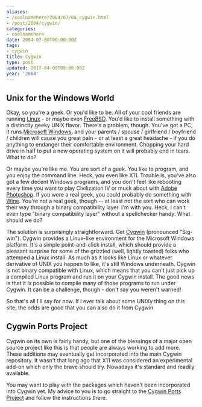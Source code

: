 ```yaml
---
aliases:
- /coolnamehere/2004/07/08_cygwin.html
- /post/2004/cygwin/
categories:
- coolnamehere
date: 2004-07-08T00:00:00Z
tags:
- cygwin
title: Cygwin
type: post
updated: 2017-04-09T00:00:00Z
year: '2004'
---
```

<!--more-->

## Unix for the Windows World

Okay, so you're a geek. Or you'd like to be. All of your cool friends are 
running [Linux](http://www.linux.org/) - or maybe even 
[FreeBSD](http://www.freebsd.org/). You'd like to install something with a 
distinctly geeky UNIX flavor. There's a problem, though.  You've got a PC, it 
runs [Microsoft Windows][], and your parents / spouse / 
girlfriend / boyfriend / children will cause you great pain - or at least a 
great headache - if you do anything to endanger their comfortable environment. 
Chopping your hard drive in half to put a new operating system on it will 
probably end in tears. What to do?

[Microsoft Windows]: https://www.microsoft.com/en-us/windows

Or maybe you're like me. You are sort of a geek. You like to program, and you 
enjoy the command line. Heck, you even like X11. Trouble is, you've also got a 
few decent Windows programs, and you don't feel like rebooting every time you 
want to play Civilization IV or muck about with [Adobe 
Photoshop](http://www.adobe.com/products/photoshop/main.html). If you were a 
real geek, you could probably do something with [Wine](http://winehq.com/). 
You're not a real geek, though -- at least not the sort who can work their way 
through a binary compatibility layer. I'm with you. Heck, I can't even type 
"binary compatibility layer" without a spellchecker handy. What should we do?

The solution is surprisingly straightforward. Get [Cygwin](http://www.cygwin.com/)
(pronounced "Sig-win").  Cygwin provides a Linux-like environment for the 
Microsoft Windows platform.  It's a simple point-and-click install, which 
should provide a pleasant surprise for some of the grizzled (well, lightly 
toasted) folks who attemped a Linux install. As much as it looks like Linux or 
whatever derivative of UNIX you happen to like, it's still Windows underneath. 
Cygwin is not binary compatible with Linux, which means that you can't just 
pick up a compiled Linux program and run it on your Cygwin install. The good 
news is that it *is* possible to compile many of those programs to run under 
Cygwin. It can be a challenge, though - don't say you weren't warned!

So that's all I'll say for now. If I ever talk about some UNIXy thing on this 
site, the odds are good that you can also do it from Cygwin.

## Cygwin Ports Project

Cygwin on its own is fairly handy, but one of the blessings of a major open 
source project like this is that people are always working to add more. 
These additions may eventually get incorporated into the main Cygwin 
repository. It wasn't that long ago that X11 was considered an experimental 
add-on which only the brave should try. Nowadays it's standard and readily 
available.

You may want to play with the packages which haven't been incorporated into 
Cygwin yet. My advice to you is to go straight to the [Cygwin Ports 
Project][] and follow the instructions there.

[Cygwin Ports Project]: http://cygwinports.org/
